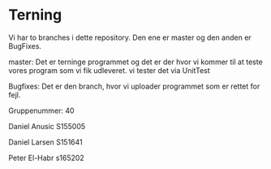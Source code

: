 # Terning

Vi har to branches i dette repository. Den ene er master og den anden er BugFixes. 

master: Det er terninge programmet og det er der hvor vi kommer til at teste vores program som vi fik udleveret. vi tester det via UnitTest

Bugfixes: Det er den branch, hvor vi uploader programmet som er rettet for fejl. 


Gruppenummer: 40

Daniel Anusic S155005

Daniel Larsen S151641

Peter El-Habr s165202
